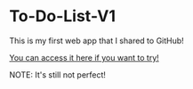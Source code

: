 # To-Do-List-V1
This is my first web app that I shared to GitHub!


[You can access it here if you want to try!](https://4dityuh.github.io/To-Do-List-V1/)

NOTE:
It's still not perfect! 
